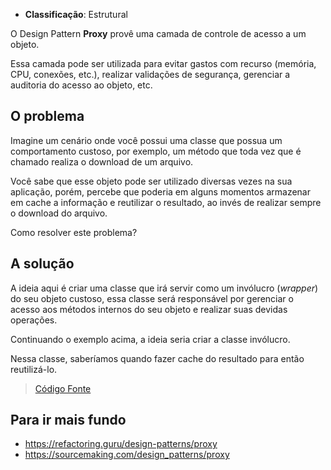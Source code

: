 - **Classificação**: Estrutural

O Design Pattern **Proxy** provê uma camada de controle de acesso a um objeto. 

Essa camada pode ser utilizada para evitar gastos com recurso (memória, CPU, conexões, etc.), realizar validações de segurança, gerenciar a auditoria do acesso ao objeto, etc.

## O problema

Imagine um cenário onde você possui uma classe que possua um comportamento custoso, por exemplo, um método que toda vez que é chamado realiza o download de um arquivo. 

Você sabe que esse objeto pode ser utilizado diversas vezes na sua aplicação, porém, percebe que poderia em alguns momentos armazenar em cache a informação e reutilizar o resultado, ao invés de realizar sempre o download do arquivo.

Como resolver este problema?

## A solução

A ideia aqui é criar uma classe que irá servir como um invólucro (*wrapper*) do seu objeto custoso, essa classe será responsável por gerenciar o acesso aos métodos internos do seu objeto e realizar suas devidas operações.

Continuando o exemplo acima, a ideia seria criar a classe invólucro. 

Nessa classe, saberíamos quando fazer cache do resultado para então reutilizá-lo.

> [Código Fonte](https://github.com/gustavo-flor/design-patterns-hands-on/tree/main/src/main/java/com/github/gustavoflor/dpho/structural/proxy)

## Para ir mais fundo

- <https://refactoring.guru/design-patterns/proxy>
- <https://sourcemaking.com/design_patterns/proxy>